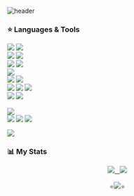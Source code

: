 ![header](https://capsule-render.vercel.app/api?type=waving&color=gradient&height=250&section=header&text=Hi,%20there!&fontSize=90&fontAlignY=45&animation=twinkling)

### ⭐️ Languages & Tools
<img src="https://img.shields.io/badge/C-A8B9CC?style=flat-square&logo=c&logoColor=white"/></a>
<img src="https://img.shields.io/badge/Java-007396?style=flat-square&logo=Java&logoColor=white"/>
<br>
<img src="https://img.shields.io/badge/Spring_Boot-F2F4F9?style=flat-square&logo=spring-boot"/>
<img src="https://img.shields.io/badge/Docker-2496ED?style=flat-square&logo=Docker&logoColor=white"/>
<br>
<img src="https://img.shields.io/badge/MySQL-4479A1?style=flat-square&logo=mysql&logoColor=white"/>
<img src="https://img.shields.io/badge/redis-%23DD0031.svg?&style=flat-square&logo=redis&logoColor=white"/>
<br>
<img src="https://img.shields.io/badge/Ubuntu-E95420?style=flat-square&logo=ubuntu&logoColor=white"/>
<br>
<img src="https://img.shields.io/badge/Amazon_AWS-FF9900?style=flat-square&logo=amazon-aws&logoColor=white"/>
<img src="https://img.shields.io/badge/GitHub Actions-181717?style=flat-square&logo=GitHub&logoColor=white"/>
<br>
<img src="https://img.shields.io/badge/Git-F05032?style=flat-square&logo=git&logoColor=white"/>
<img src="https://img.shields.io/badge/Visual Studio Code-007ACC?style=flat-square&logo=Visual Studio Code&logoColor=white"/>
<img src="https://img.shields.io/badge/IntelliJ_IDEA-000000.svg?style=flat-square&logo=intellij-idea&logoColor=white"/>
<br>
<img src="https://img.shields.io/badge/Arduino-00979D?style=flat-square&logo=Arduino&logoColor=white"/>
<img src="https://img.shields.io/badge/Raspberry%20Pi-A22846?style=flat-square&logo=Raspberry%20Pi&logoColor=white"/>
<br><br>
<img src="https://img.shields.io/badge/Adobe-FF0000?style=flat-square&logo=Adobe&logoColor=white"/>
<br>
<img src="https://aleen42.github.io/badges/src/photoshop.svg"/>
<img src="https://aleen42.github.io/badges/src/premiere.svg"/>
<img src="https://aleen42.github.io/badges/src/after_effects.svg"/>
<br>

<a href="https://solved.ac/gukjang">
    <img src="http://mazassumnida.wtf/api/mini/generate_badge?boj=gukjang" />
<br>
    <!--
<a href="https://leetcode.com/gukjan9/">
    <img src="https://leetcode-stats-six.vercel.app/?username=gukjan9&theme=dark" />
  <!-- api/v2/ -->
 </a>

<!--##### *(Sth that I've used at least once)*<br></br>-->

<!-- <img src="https://img.shields.io/badge/NodeJS-FA7343?style=for-the-badge&logo=JS&logoColor=white"/></a> -->

### 📊 My Stats
<!-- [![Top Langs](https://github-readme-stats.vercel.app/api/top-langs/?username=NASA-GukJang&langs_count=10&layout=compact)](https://github.com/anuraghazra/github-readme-stats)&nbsp;&nbsp;&nbsp;
<a href="https://solved.ac/gukjang1997"><img src="http://mazassumnida.wtf/api/v2/generate_badge?boj=gukjang1997" /></a> -->

<div align="center">
  <a href="https://github.com/anuraghazra/github-readme-stats">
    <img src="https://github-readme-stats.vercel.app/api/top-langs/?username=gukjan9&langs_count=10&layout=compact" />&nbsp;&nbsp;
  </a>
  <a href="https://github.com/anuraghazra/github-readme-stats">
    <img src="https://github-readme-stats.vercel.app/api/wakatime?username=GukJang&layout=compact" />
  </a>
</div>

<br>
<div align="center">
  ⭐️<img src="https://img.shields.io/badge/NASA-004088?style=for-the-badge&logo=NASA&logoColor=white"/></a>⭐️
</div>

<!-- <img src="https://img.shields.io/badge/Kotlin-7F52FF?style=flat-square&logo=Kotlin&logoColor=white"/></a> -->
<!-- <img src="https://img.shields.io/badge/Swift-FA7343?style=flat-square&logo=Swift&logoColor=white"/></a> -->
<!-- <img src="https://img.shields.io/badge/Android-3DDC84?style=flat-square&logo=android&logoColor=white"/></a> -->
<!-- <img src="https://img.shields.io/badge/Ardroid_Studio-3DDC84?style=flat-square&logo=android-studio&logoColor=white"/></a> -->
<!-- <img src="https://img.shields.io/badge/Xcode-147EFB?style=flat-square&logo=Xcode&logoColor=white"/></a> -->
